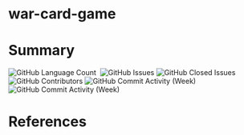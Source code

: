 # war-card-game

# Summary

<div>
<img alt="GitHub Language Count" src="https://img.shields.io/github/languages/count/GeorgioFe/war-card-game?color=red&style=for-the-badge"/>
<img alt="" src="https://img.shields.io/github/repo-size/GeorgioFe/war-card-game?color=blue&style=for-the-badge"/>
<img alt="GitHub Issues" src="https://img.shields.io/github/issues/GeorgioFe/war-card-game?color=purple&style=for-the-badge"/>
<img alt="GitHub Closed Issues" src="https://img.shields.io/github/issues-closed/GeorgioFe/war-card-game?color=yellow&style=for-the-badge"/>
<img alt="GitHub Contributors" src="https://img.shields.io/github/contributors/GeorgioFe/war-card-game?color=green&style=for-the-badge"/>
<img alt="GitHub Commit Activity (Week)" src="https://img.shields.io/github/commit-activity/w/GeorgioFe/war-card-game?color=pink&style=for-the-badge"/>
<img alt="GitHub Commit Activity (Week)" src="https://img.shields.io/github/commit-activity/w/GeorgioFe/war-card-game?color=orange&style=for-the-badge"/>
</div>

# References

